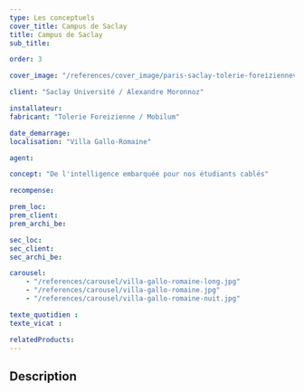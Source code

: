 ```yaml
---
type: Les conceptuels
cover_title: Campus de Saclay
title: Campus de Saclay
sub_title:

order: 3

cover_image: "/references/cover_image/paris-saclay-tolerie-foreiziennev2.jpg"

client: "Saclay Université / Alexandre Moronnoz"

installateur:
fabricant: "Tolerie Foreizienne / Mobilum"

date_demarrage:
localisation: "Villa Gallo-Romaine"

agent:

concept: "De l'intelligence embarquée pour nos étudiants cablés"

recompense:

prem_loc:
prem_client:
prem_archi_be:

sec_loc:
sec_client:
sec_archi_be:

carousel:
    - "/references/carousel/villa-gallo-romaine-long.jpg"
    - "/references/carousel/villa-gallo-romaine.jpg"
    - "/references/carousel/villa-gallo-romaine-nuit.jpg"

texte_quotidien :
texte_vicat :

relatedProducts:
---
```


## Description
